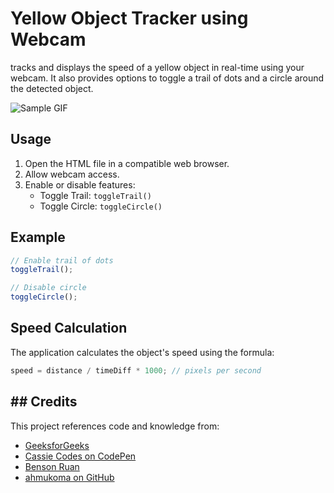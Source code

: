 # Yellow Object Tracker using Webcam

tracks and displays the speed of a yellow object in real-time using your webcam. It also provides options to toggle a trail of dots and a circle around the detected object.

![Sample GIF](/sample.gif)

## Usage
1. Open the HTML file in a compatible web browser.
2. Allow webcam access.
3. Enable or disable features:
   - Toggle Trail: `toggleTrail()`
   - Toggle Circle: `toggleCircle()`

## Example
```javascript
// Enable trail of dots
toggleTrail();

// Disable circle
toggleCircle();
```

## Speed Calculation
The application calculates the object's speed using the formula:

```javascript
speed = distance / timeDiff * 1000; // pixels per second

```
## ## Credits
This project references code and knowledge from:
- [GeeksforGeeks](https://www.geeksforgeeks.org/how-to-open-web-cam-in-javascript/)
- [Cassie Codes on CodePen](https://codepen.io/cassie-codes/pen/RJxGvK)
- [Benson Ruan](https://bensonruan.com/how-to-access-webcam-and-take-photo-with-javascript/)
- [ahmukoma on GitHub](https://raw.githubusercontent.com/ahmukoma/Color-Tracking-with-Javascript/master/js/jquery-3.2.1.js)
